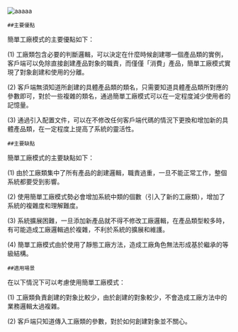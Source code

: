 ![aaaaa](https://github.com/escc1122/test/blob/master/Simple%20Factory%20Pattern/Simple%20Factory%20Pattern.jpg)



    ##主要優點

簡單工廠模式的主要優點如下：

(1) 工廠類包含必要的判斷邏輯，可以決定在什麼時候創建哪一個產品類的實例，客戶端可以免除直接創建產品對象的職責，而僅僅「消費」產品，簡單工廠模式實現了對象創建和使用的分離。

(2) 客戶端無須知道所創建的具體產品類的類名，只需要知道具體產品類所對應的參數即可，對於一些複雜的類名，通過簡單工廠模式可以在一定程度減少使用者的記憶量。

(3) 通過引入配置文件，可以在不修改任何客戶端代碼的情況下更換和增加新的具體產品類，在一定程度上提高了系統的靈活性。

    ##主要缺點

簡單工廠模式的主要缺點如下：

(1) 由於工廠類集中了所有產品的創建邏輯，職責過重，一旦不能正常工作，整個系統都要受到影響。

(2) 使用簡單工廠模式勢必會增加系統中類的個數（引入了新的工廠類），增加了系統的複雜度和理解難度。

(3) 系統擴展困難，一旦添加新產品就不得不修改工廠邏輯，在產品類型較多時，有可能造成工廠邏輯過於複雜，不利於系統的擴展和維護。

(4) 簡單工廠模式由於使用了靜態工廠方法，造成工廠角色無法形成基於繼承的等級結構。

    ##適用場景

在以下情況下可以考慮使用簡單工廠模式：

(1) 工廠類負責創建的對象比較少，由於創建的對象較少，不會造成工廠方法中的業務邏輯太過複雜。

(2) 客戶端只知道傳入工廠類的參數，對於如何創建對象並不關心。
